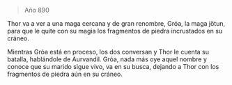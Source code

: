 > Año 890

Thor va a ver a una maga cercana y de gran renombre, Gróa, la maga jötun, para que le quite con su magia los fragmentos de piedra incrustados en su cráneo.

Mientras Gróa está en proceso, los dos conversan y Thor le cuenta su batalla, hablándole de Aurvandil. Gróa, nada más oye aquel nombre y conoce que su marido sigue vivo, va en su busca, dejando a Thor con los fragmentos de piedra aún en su cráneo.